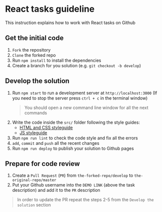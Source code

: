 # React tasks guideline

This instruction explains how to work with React tasks on Github

## Get the initial code
1. `Fork` the repository 
2. `Clone` the forked repo
3. Run `npm install` to install the dependencies
4. Create a branch for you solution (e.g. `git checkout -b develop`)

## Develop the solution
1. Run `npm start` to run a development server at `http://localhost:3000`
  (If you need to stop the server press `ctrl + c` in the terminal window)
    > You should open a new command line window for all the next commands
2. Write the code inside the `src/` folder following the style guides:
    - [HTML and CSS styleguide](https://mate-academy.github.io/style-guides/htmlcss.html)
    - [JS styleguide](https://mate-academy.github.io/style-guides/javascript-standard-modified)
3. Run `npm run lint` to check the code style and fix all the errors
4. `add`, `commit` and `push` all the recent changes
5. Run `npm run deploy` to publish your solution to Github pages

## Prepare for code review
1. Create a `Pull Request` (`PR`) from `the-forked-repo/develop` to `the-original-repo/master`
2. Put your Github username into the `DEMO LINK` (above the task description) and add it to the `PR` description

> In order to update the PR repeat the steps 2-5 from the `Develop the solution` section
